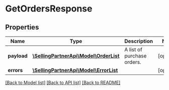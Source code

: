 # GetOrdersResponse

## Properties
Name | Type | Description | Notes
------------ | ------------- | ------------- | -------------
**payload** | [**\SellingPartnerApi\Model\OrderList**](OrderList.md) | A list of purchase orders. | [optional] 
**errors** | [**\SellingPartnerApi\Model\ErrorList**](ErrorList.md) |  | [optional] 

[[Back to Model list]](../README.md#documentation-for-models) [[Back to API list]](../README.md#documentation-for-api-endpoints) [[Back to README]](../README.md)


